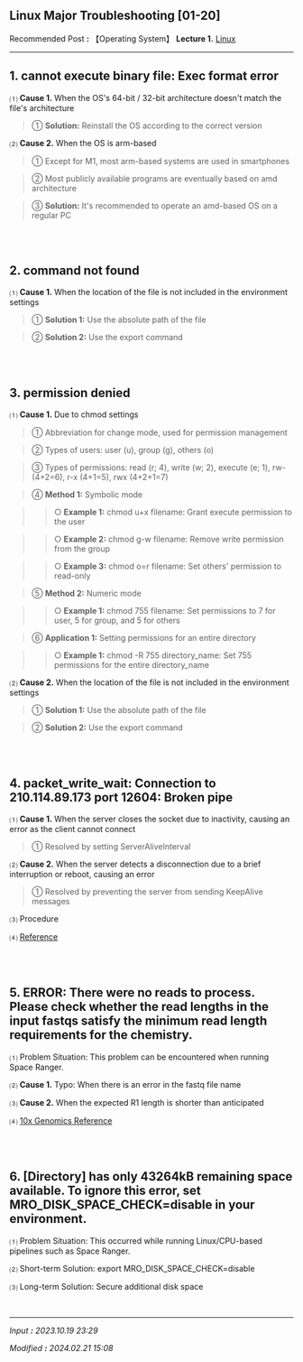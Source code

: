 ## **Linux Major Troubleshooting [01-20]**

Recommended Post **:** 【Operating System】 **Lecture 1.** [Linux](https://jb243.github.io/pages/2147)

----

## **1\. cannot execute binary file: Exec format error**

 ⑴ **Cause 1.** When the OS's 64-bit / 32-bit architecture doesn't match the file's architecture

> ① **Solution:** Reinstall the OS according to the correct version

 ⑵ **Cause 2.** When the OS is arm-based

> ① Except for M1, most arm-based systems are used in smartphones

> ② Most publicly available programs are eventually based on amd architecture

> ③ **Solution:** It's recommended to operate an amd-based OS on a regular PC

<br>

<br>

## **2\. command not found**

⑴ **Cause 1.** When the location of the file is not included in the environment settings

> ① **Solution 1:** Use the absolute path of the file

> ② **Solution 2:** Use the export command

<br>

<br>

## **3\. permission denied**

⑴ **Cause 1.** Due to chmod settings

> ① Abbreviation for change mode, used for permission management

> ② Types of users: user (u), group (g), others (o)

> ③ Types of permissions: read (r; 4), write (w; 2), execute (e; 1), rw- (4+2=6), r-x (4+1=5), rwx (4+2+1=7)

> ④ **Method 1:** Symbolic mode

>> ○ **Example 1:** chmod u+x filename: Grant execute permission to the user

>> ○ **Example 2:** chmod g-w filename: Remove write permission from the group

>> ○ **Example 3:** chmod o=r filename: Set others' permission to read-only

> ⑤ **Method 2:** Numeric mode

>> ○ **Example 1:** chmod 755 filename: Set permissions to 7 for user, 5 for group, and 5 for others

> ⑥ **Application 1:** Setting permissions for an entire directory

>> ○ **Example 1:** chmod -R 755 directory_name: Set 755 permissions for the entire directory_name

 ⑵ **Cause 2.** When the location of the file is not included in the environment settings

> ① **Solution 1:** Use the absolute path of the file

> ② **Solution 2:** Use the export command

<br>

<br>

## **4\. packet_write_wait: Connection to 210.114.89.173 port 12604: Broken pipe**

 ⑴ **Cause 1.** When the server closes the socket due to inactivity, causing an error as the client cannot connect

> ① Resolved by setting ServerAliveInterval

 ⑵ **Cause 2.** When the server detects a disconnection due to a brief interruption or reboot, causing an error

> ① Resolved by preventing the server from sending KeepAlive messages

⑶ Procedure

⑷ [Reference](https://may0301.tistory.com/10)

<br>

<br>

## **5\. ERROR: There were no reads to process. Please check whether the read lengths in the input fastqs satisfy the minimum read length requirements for the chemistry.**

⑴ Problem Situation: This problem can be encountered when running Space Ranger.

⑵ **Cause 1.** Typo: When there is an error in the fastq file name

⑶ **Cause 2.** When the expected R1 length is shorter than anticipated

⑷ [10x Genomics Reference](https://kb.10xgenomics.com/hc/en-us/articles/5568819041805-ERROR-There-were-no-reads-to-process-)

<br>

<br>

## **6\. [Directory] has only 43264kB remaining space available. To ignore this error, set MRO_DISK_SPACE_CHECK=disable in your environment.**

⑴ Problem Situation: This occurred while running Linux/CPU-based pipelines such as Space Ranger.

⑵ Short-term Solution: export MRO_DISK_SPACE_CHECK=disable

⑶ Long-term Solution: Secure additional disk space

<br>

---

_Input **:** 2023.10.19 23:29_

_Modified **:** 2024.02.21 15:08_

